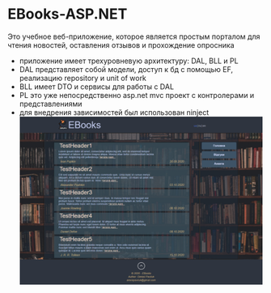 # EBooks-ASP.NET
Это учебное веб-приложение, которое является простым порталом для чтения новостей, оставления отзывов и прохождение опросника
- приложение имеет трехуровневую архитектуру: DAL, BLL и PL
- DAL представляет собой модели, доступ к бд с помощью EF, реализацию repository и unit of work
- BLL имеет DTO и сервисы для работы с DAL
- PL это уже непосредственно asp.net mvc проект с контролерами и представлениями
- для внедрения зависимостей был использован ninject
![Иллюстрация к проекту](https://github.com/alexispavliuk/EBooks-ASP.NET/blob/master/view.png)
